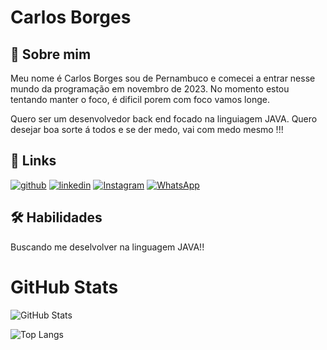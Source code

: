 # Carlos Borges

## 🚀 Sobre mim
Meu nome é Carlos Borges sou de Pernambuco e comecei a entrar nesse mundo da programação em novembro de 2023.
No momento estou tentando manter o foco, é dificil porem com foco vamos longe.

Quero ser um desenvolvedor back end focado na linguiagem JAVA.
Quero desejar boa sorte á todos e se der medo, vai com medo mesmo !!!


## 🔗 Links
[![github](https://img.shields.io/badge/github-000?style=for-the-badge&logo=ko-fi&logoColor=white)](https://github.com/carloosboorges/)
[![linkedin](https://img.shields.io/badge/linkedin-0A66C2?style=for-the-badge&logo=linkedin&logoColor=white)](https://www.linkedin.com/in/carloosboorges/)
[![Instagram](https://img.shields.io/badge/-Instagram-%23E4405F?style=for-the-badge&logo=instagram&logoColor=white)](https://www.instagram.com/carloosboorgesE/)
[![WhatsApp](https://img.shields.io/badge/WhatsApp-25D366?style=for-the-badge&logo=whatsapp&logoColor=white)](https://wa.me/558181991071950)



## 🛠 Habilidades
Buscando me deselvolver na linguagem JAVA!!


# GitHub Stats
![GitHub Stats](https://github-readme-stats.vercel.app/api?username=carloosboorges&theme=transparent&bg_color=000&border_color=30A3DC&show_icons=true&icon_color=30A3DC&title_color=E94D5F&text_color=FFF&hide_title=true&hide=stars)

![Top Langs](https://github-readme-stats-git-masterrstaa-rickstaa.vercel.app/api/top-langs/?username=carloosboorges&layout=compact&bg_color=000&border_color=30A3DC&title_color=E94D5F&text_color=FFF)


